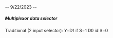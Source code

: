 -- 9/22/2023 -- 

##### Multiplexor data selector
Traditional (2 input selector):
	Y=D1 if S=1
	D0 id S=0